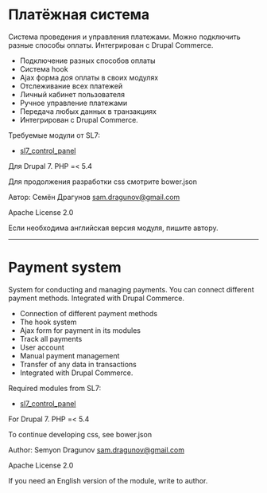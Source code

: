 # Платёжная система

Система проведения и управления платежами. Можно подключить разные способы оплаты. Интегрирован с Drupal Commerce.

* Подключение разных способов оплаты
* Система hook
* Ajax форма доя оплаты в своих модулях
* Отслеживание всех платежей
* Личный кабинет пользователя
* Ручное управление платежами
* Передача любых данных в транзакциях
* Интегрирован с Drupal Commerce.

Требуемые модули от SL7:
* [sl7_control_panel](https://github.com/SemyonDragunov/sl7_control_panel)

Для Drupal 7. PHP =< 5.4

Для продолжения разработки css смотрите bower.json

Автор: Семён Драгунов [sam.dragunov@gmail.com](sam.dragunov@gmail.com)

Apache License 2.0

Если необходима английская версия модуля, пишите автору.

***
# Payment system

System for conducting and managing payments. You can connect different payment methods. Integrated with Drupal Commerce.

* Connection of different payment methods
* The hook system
* Ajax form for payment in its modules
* Track all payments
* User account
* Manual payment management
* Transfer of any data in transactions
* Integrated with Drupal Commerce.

Required modules from SL7:
* [sl7_control_panel](https://github.com/SemyonDragunov/sl7_control_panel)

For Drupal 7. PHP =< 5.4

To continue developing css, see bower.json

Author: Semyon Dragunov [sam.dragunov@gmail.com](sam.dragunov@gmail.com)

Apache License 2.0

If you need an English version of the module, write to author.